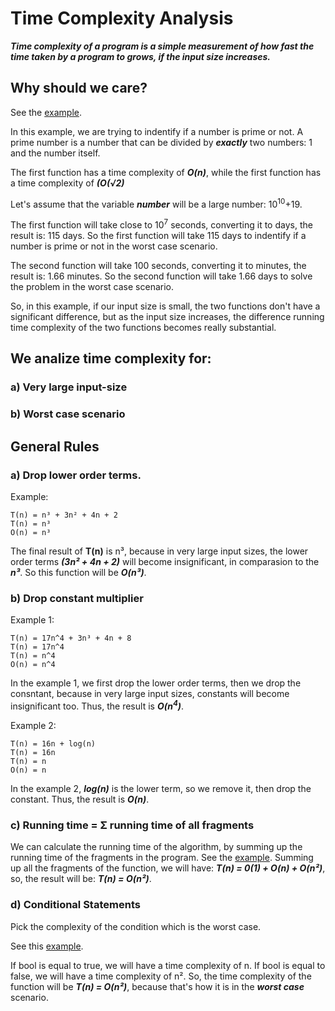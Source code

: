 # Time Complexity Analysis

**_Time complexity of a program is a simple measurement of how fast the time taken by a program to grows, if the input size increases._**

## Why should we care?

See the [example](./example1.js).

In this example, we are trying to indentify if a number is prime or not.
A prime number is a number that can be divided by **_exactly_** two numbers: 1 and the number itself.

The first function has a time complexity of **_O(n)_**, while the first function has a time complexity of **_(O(√2)_**

Let's assume that the variable **_number_** will be a large number: 10<sup>10</sup>+19.

The first function will take close to 10<sup>7</sup> seconds, converting it to days, the result is: 115 days. So the first function will take 115 days to indentify if a number is prime or not in the worst case scenario.

The second function will take 100 seconds, converting it to minutes, the result is: 1.66 minutes. So the second function will take 1.66 days to solve the problem in the worst case scenario.

So, in this example, if our input size is small, the two functions don't have a significant difference, but as the input size increases, the difference running time complexity of the two functions becomes really substantial.

## We analize time complexity for:

### a) Very large input-size

### b) Worst case scenario

## General Rules

### a) Drop lower order terms.

Example:

```
T(n) = n³ + 3n² + 4n + 2
T(n) = n³
O(n) = n³
```

The final result of **T(n)** is n³, because in very large input sizes, the lower order terms **_(3n² + 4n + 2)_** will become insignificant, in comparasion to the **_n³_**. So this function will be **_O(n³)_**.

### b) Drop constant multiplier

Example 1:

```
T(n) = 17n^4 + 3n³ + 4n + 8
T(n) = 17n^4
T(n) = n^4
O(n) = n^4
```

In the example 1, we first drop the lower order terms, then we drop the consntant, because in very large input sizes, constants will become insignificant too. Thus, the result is **_O(n<sup>4</sup>)_**.

Example 2:

```
T(n) = 16n + log(n)
T(n) = 16n
T(n) = n
O(n) = n
```

In the example 2, **_log(n)_** is the lower term, so we remove it, then drop the constant. Thus, the result is **_O(n)_**.

### c) Running time = Σ running time of all fragments

We can calculate the running time of the algorithm, by summing up the running time of the fragments in the program.
See the [example](./runningTimeExample.js).
Summing up all the fragments of the function, we will have: **_T(n) = 0(1) + O(n) + O(n²)_**, so, the result will be: **_T(n) = O(n²)_**.

### d) Conditional Statements

Pick the complexity of the condition which is the worst case.

See this [example](./worstCaseExample.js).

If bool is equal to true, we will have a time complexity of n. If bool is equal to false, we will have a time complexity of n². So, the time complexity of the function will be **_T(n) = O(n²)_**, because that's how it is in the **_worst case_** scenario.
